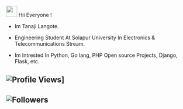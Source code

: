<img src="https://raw.githubusercontent.com/MartinHeinz/MartinHeinz/master/wave.gif" width="30px"> Hii Everyone !
- Im Tanaji Langote.
- Engineering Student At Solapur University In Electronics & Telecommunications Stream.

- Im Intrested In Python, Go lang, PHP Open source Projects, Django, Flask, etc. 



## ![Profile Views](https://gpvc.arturio.dev/Mr-tanaji)]
## ![Followers ](https://img.shields.io/github/followers/mr-tanaji?style=social)


